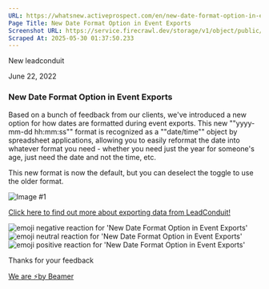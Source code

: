 ```yaml
---
URL: https://whatsnew.activeprospect.com/en/new-date-format-option-in-event-exports
Page Title: New Date Format Option in Event Exports
Screenshot URL: https://service.firecrawl.dev/storage/v1/object/public/media/screenshot-de0f97e7-904e-4a8d-8100-e8ffc88332da.png
Scraped At: 2025-05-30 01:37:50.233
---
```


New
leadconduit

June 22, 2022

### New Date Format Option in Event Exports

Based on a bunch of feedback from our clients, we've introduced a new option for how dates are formatted during event exports. This new ""yyyy-mm-dd hh:mm:ss"" format is recognized as a ""date/time"" object by spreadsheet applications, allowing you to easily reformat the date into whatever format you need - whether you need just the year for someone's age, just need the date and not the time, etc.

This new format is now the default, but you can deselect the toggle to use the older format.

![Image #1](https://app.getbeamer.com/pictures?id=230539-BUdnau-_ve-_ve-_ve-_vTFw77-977-977-9H--_vX3vv71Odu-_vREOZhhJWV58WSVUQg..&v=4)

[Click here to find out more about exporting data from LeadConduit!](https://community.activeprospect.com/posts/4179649-exporting-lead-data-from-leadconduit)

![emoji negative reaction for 'New Date Format Option in Event Exports'](https://app.getbeamer.com/images/emojiNeg.svg)![emoji neutral reaction for 'New Date Format Option in Event Exports'](https://app.getbeamer.com/images/emojiNeut.svg)![emoji positive reaction for 'New Date Format Option in Event Exports'](https://app.getbeamer.com/images/emojiPos.svg)

Thanks for your feedback

[We are ⚡by Beamer](https://www.getbeamer.com/?ref=watermark_MErKJCnu12412_public&company=ActiveProspect&watermarkRef=powered&utm_term=MErKJCnu12412&utm_content=ActiveProspect&utm_source=standalone&utm_medium=footer&utm_campaign=powered)
